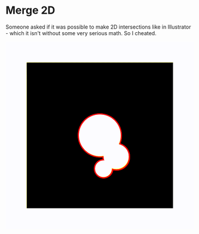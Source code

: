 # Merge 2D

Someone asked if it was possible to make 2D intersections like in Illustrator - which it isn't without some very serious math. So I cheated.

![Some spinning shapes with a stroke](./merge_2d.gif)
